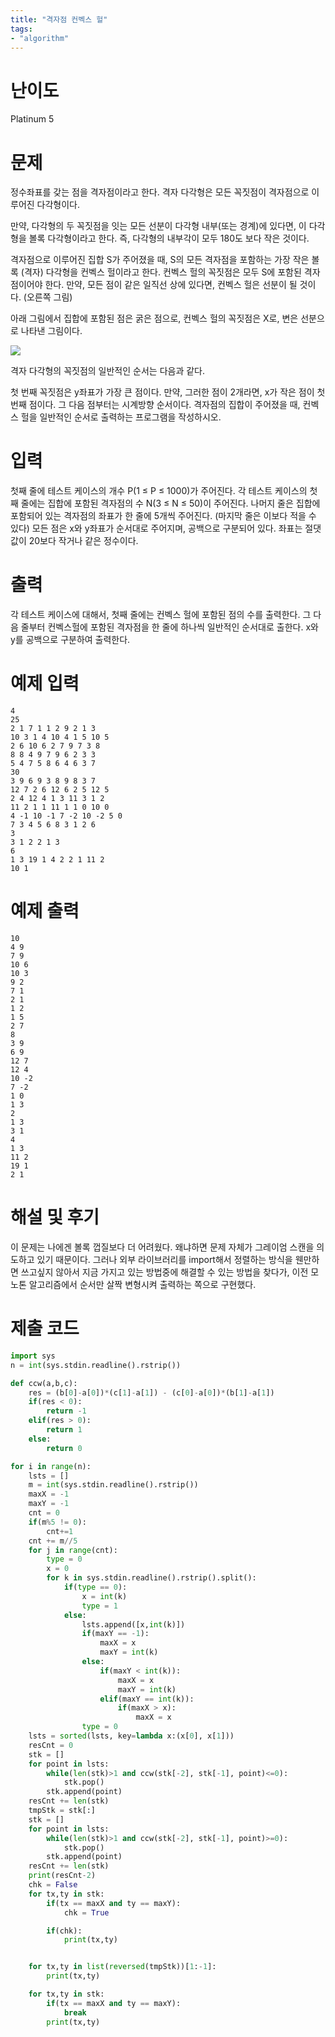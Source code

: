 ```yaml
---
title: "격자점 컨벡스 헐"
tags:
- "algorithm"
---
```


# 난이도
Platinum 5

# 문제
정수좌표를 갖는 점을 격자점이라고 한다. 격자 다각형은 모든 꼭짓점이 격자점으로 이루어진 다각형이다.

만약, 다각형의 두 꼭짓점을 잇는 모든 선분이 다각형 내부(또는 경계)에 있다면, 이 다각형을 볼록 다각형이라고 한다. 즉, 다각형의 내부각이 모두 180도 보다 작은 것이다.

격자점으로 이루어진 집합 S가 주어졌을 때, S의 모든 격자점을 포함하는 가장 작은 볼록 (격자) 다각형을 컨벡스 헐이라고 한다. 컨벡스 헐의 꼭짓점은 모두 S에 포함된 격자점이어야 한다. 만약, 모든 점이 같은 일직선 상에 있다면, 컨벡스 헐은 선분이 될 것이다. (오른쪽 그림)

아래 그림에서 집합에 포함된 점은 굵은 점으로, 컨벡스 헐의 꼭짓점은 X로, 변은 선분으로 나타낸 그림이다.

![](https://onlinejudgeimages.s3-ap-northeast-1.amazonaws.com/upload/images/latice.png)

격자 다각형의 꼭짓점의 일반적인 순서는 다음과 같다.

첫 번째 꼭짓점은 y좌표가 가장 큰 점이다. 만약, 그러한 점이 2개라면, x가 작은 점이 첫 번째 점이다.
그 다음 점부터는 시계방향 순서이다.
격자점의 집합이 주어졌을 때, 컨벡스 헐을 일반적인 순서로 출력하는 프로그램을 작성하시오.

# 입력
첫째 줄에 테스트 케이스의 개수 P(1 ≤ P ≤ 1000)가 주어진다. 각 테스트 케이스의 첫째 줄에는 집합에 포함된 격자점의 수 N(3 ≤ N ≤ 50)이 주어진다. 나머지 줄은 집합에 포함되어 있는 격자점의 좌표가 한 줄에 5개씩 주어진다. (마지막 줄은 이보다 적을 수 있다) 모든 점은 x와 y좌표가 순서대로 주어지며, 공백으로 구분되어 있다. 좌표는 절댓값이 20보다 작거나 같은 정수이다.

# 출력
각 테스트 케이스에 대해서, 첫째 줄에는 컨벡스 헐에 포함된 점의 수를 출력한다. 그 다음 줄부터 컨벡스헐에 포함된 격자점을 한 줄에 하나씩 일반적인 순서대로 출한다. x와 y를 공백으로 구분하여 출력한다.

# 예제 입력
```
4
25
2 1 7 1 1 2 9 2 1 3
10 3 1 4 10 4 1 5 10 5
2 6 10 6 2 7 9 7 3 8
8 8 4 9 7 9 6 2 3 3
5 4 7 5 8 6 4 6 3 7
30
3 9 6 9 3 8 9 8 3 7
12 7 2 6 12 6 2 5 12 5
2 4 12 4 1 3 11 3 1 2
11 2 1 1 11 1 1 0 10 0
4 -1 10 -1 7 -2 10 -2 5 0
7 3 4 5 6 8 3 1 2 6
3
3 1 2 2 1 3
6
1 3 19 1 4 2 2 1 11 2
10 1
```

# 예제 출력
```
10
4 9
7 9
10 6
10 3
9 2
7 1
2 1
1 2
1 5
2 7
8
3 9
6 9
12 7
12 4
10 -2
7 -2
1 0
1 3
2
1 3
3 1
4
1 3
11 2
19 1
2 1
```

# 해설 및 후기
이 문제는 나에겐 볼록 껍질보다 더 어려웠다. 왜냐하면 문제 자체가 그레이엄 스캔을 의도하고 있기 때문이다. 그러나 외부 라이브러리를 import해서 정렬하는 방식을 웬만하면 쓰고싶지 않아서 지금 가지고 있는 방법중에 해결할 수 있는 방법을 찾다가, 이전 모노톤 알고리즘에서 순서만 살짝 변형시켜 출력하는 쪽으로 구현했다.

# 제출 코드
```py
import sys
n = int(sys.stdin.readline().rstrip())

def ccw(a,b,c):
    res = (b[0]-a[0])*(c[1]-a[1]) - (c[0]-a[0])*(b[1]-a[1])
    if(res < 0):
        return -1
    elif(res > 0):
        return 1
    else:
        return 0

for i in range(n):
    lsts = []
    m = int(sys.stdin.readline().rstrip())
    maxX = -1
    maxY = -1
    cnt = 0
    if(m%5 != 0):
        cnt+=1
    cnt += m//5
    for j in range(cnt):
        type = 0
        x = 0
        for k in sys.stdin.readline().rstrip().split():
            if(type == 0):
                x = int(k)
                type = 1
            else:
                lsts.append([x,int(k)])
                if(maxY == -1):
                    maxX = x
                    maxY = int(k)
                else:
                    if(maxY < int(k)):
                        maxX = x
                        maxY = int(k)
                    elif(maxY == int(k)):
                        if(maxX > x):
                            maxX = x
                type = 0
    lsts = sorted(lsts, key=lambda x:(x[0], x[1]))
    resCnt = 0
    stk = []
    for point in lsts:
        while(len(stk)>1 and ccw(stk[-2], stk[-1], point)<=0):
            stk.pop()
        stk.append(point)
    resCnt += len(stk)
    tmpStk = stk[:]
    stk = []
    for point in lsts:
        while(len(stk)>1 and ccw(stk[-2], stk[-1], point)>=0):
            stk.pop()
        stk.append(point)
    resCnt += len(stk)
    print(resCnt-2)
    chk = False
    for tx,ty in stk:
        if(tx == maxX and ty == maxY):
            chk = True

        if(chk):
            print(tx,ty)


    for tx,ty in list(reversed(tmpStk))[1:-1]:
        print(tx,ty)

    for tx,ty in stk:
        if(tx == maxX and ty == maxY):
            break
        print(tx,ty)
```